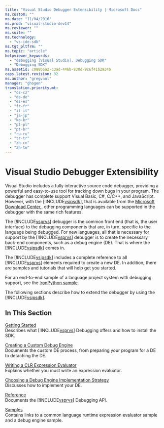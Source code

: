 ```yaml
---
title: "Visual Studio Debugger Extensibility | Microsoft Docs"
ms.custom: ""
ms.date: "11/04/2016"
ms.prod: "visual-studio-dev14"
ms.reviewer: ""
ms.suite: ""
ms.technology: 
  - "vs-ide-sdk"
ms.tgt_pltfrm: ""
ms.topic: "article"
helpviewer_keywords: 
  - "debugging [Visual Studio], Debugging SDK"
  - "Debugging SDK"
ms.assetid: c088b6a2-c3ad-446b-830d-9c6f41b2934b
caps.latest.revision: 32
ms.author: "gregvanl"
manager: "ghogen"
translation.priority.mt: 
  - "cs-cz"
  - "de-de"
  - "es-es"
  - "fr-fr"
  - "it-it"
  - "ja-jp"
  - "ko-kr"
  - "pl-pl"
  - "pt-br"
  - "ru-ru"
  - "tr-tr"
  - "zh-cn"
  - "zh-tw"
---
```

# Visual Studio Debugger Extensibility
Visual Studio includes a fully interactive source code debugger, providing a powerful and easy-to-use tool for tracking down bugs in your program. The debugger has complete support Visual Basic, C#, C/C++, and JavaScript. However, with the [!INCLUDE[vsipsdk](../../extensibility/includes/vsipsdk_md.md)], that is available from the [Microsoft Download Center](http://go.microsoft.com/fwlink/?LinkId=214453),, other programming languages can be supported in the debugger with the same rich features.  
  
 The [!INCLUDE[vsprvs](../../code-quality/includes/vsprvs_md.md)] debugger is the common front end (that is, the user interface) to the debugging components that are, in turn, specific to the language being debugged. For new languages, all that is necessary for support by the [!INCLUDE[vsprvs](../../code-quality/includes/vsprvs_md.md)] debugger is to create the necessary back-end components, such as a debug engine (DE). That is where the [!INCLUDE[vsipsdk](../../extensibility/includes/vsipsdk_md.md)] comes in.  
  
 The [!INCLUDE[vsipsdk](../../extensibility/includes/vsipsdk_md.md)] includes a complete reference to all [!INCLUDE[vsprvs](../../code-quality/includes/vsprvs_md.md)] elements required to create a new DE. In addition, there are samples and tutorials that will help get you started.  
  
 For an end-to-end sample of a language project system with debugging support, see the [IronPython sample](http://msdn.microsoft.com/en-us/4c41695c-12c1-4670-b43b-d8d84c9e4089).  
  
 The following sections describe how to extend the debugger by using the [!INCLUDE[vsipsdk](../../extensibility/includes/vsipsdk_md.md)].  
  
## In This Section  
 [Getting Started](../../extensibility/debugger/getting-started-with-debugger-extensibility.md)  
 Describes what [!INCLUDE[vsprvs](../../code-quality/includes/vsprvs_md.md)] Debugging offers and how to install the SDK.  
  
 [Creating a Custom Debug Engine](../../extensibility/debugger/creating-a-custom-debug-engine.md)  
 Documents the custom DE process, from preparing your program for a DE to detaching the DE.  
  
 [Writing a CLR Expression Evaluator](../../extensibility/debugger/writing-a-common-language-runtime-expression-evaluator.md)  
 Explains whether you must write an expression evaluator.  
  
 [Choosing a Debug Engine Implementation Strategy](../../extensibility/debugger/choosing-a-debug-engine-implementation-strategy.md)  
 Discusses how to implement your DE.  
  
 [Reference](../../extensibility/debugger/reference/reference-visual-studio-debugging-apis.md)  
 Documents the [!INCLUDE[vsprvs](../../code-quality/includes/vsprvs_md.md)] Debugging API.  
  
 [Samples](../../extensibility/debugger/visual-studio-debugging-samples.md)  
 Contains links to a common language runtime expression evaluator sample and a debug engine sample.